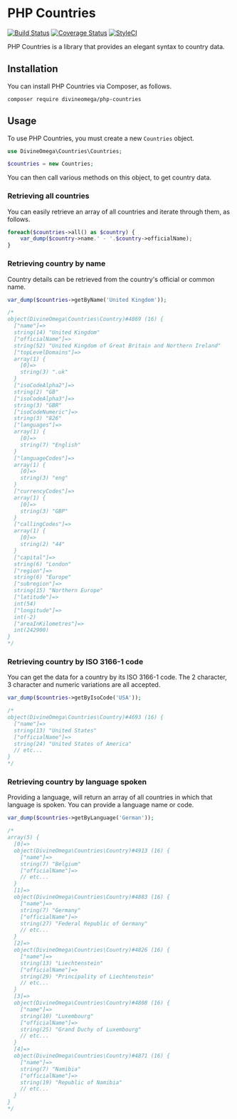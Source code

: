 # PHP Countries

[![Build Status](https://travis-ci.org/divineomega/php-countries.svg?branch=master)](https://travis-ci.org/divineomega/php-countries)
[![Coverage Status](https://coveralls.io/repos/github/divineomega/php-countries/badge.svg?branch=master)](https://coveralls.io/github/divineomega/php-countries?branch=master)
[![StyleCI](https://styleci.io/repos/103522832/shield?branch=master)](https://styleci.io/repos/103522832)

PHP Countries is a library that provides an elegant syntax to country data.

## Installation

You can install PHP Countries via Composer, as follows.

```
composer require divineomega/php-countries
```

## Usage

To use PHP Countries, you must create a new `Countries` object.

```php
use DivineOmega\Countries\Countries;

$countries = new Countries;
```

You can then call various methods on this object, to get country data.

### Retrieving all countries

You can easily retrieve an array of all countries and iterate through them, as follows.

```php
foreach($countries->all() as $country) {
    var_dump($country->name.' - '.$country->officialName);
}
```

### Retrieving country by name

Country details can be retrieved from the country's official or common name.

```php
var_dump($countries->getByName('United Kingdom'));

/* 
object(DivineOmega\Countries\Country)#4869 (16) {
  ["name"]=>
  string(14) "United Kingdom"
  ["officialName"]=>
  string(52) "United Kingdom of Great Britain and Northern Ireland"
  ["topLevelDomains"]=>
  array(1) {
    [0]=>
    string(3) ".uk"
  }
  ["isoCodeAlpha2"]=>
  string(2) "GB"
  ["isoCodeAlpha3"]=>
  string(3) "GBR"
  ["isoCodeNumeric"]=>
  string(3) "826"
  ["languages"]=>
  array(1) {
    [0]=>
    string(7) "English"
  }
  ["languageCodes"]=>
  array(1) {
    [0]=>
    string(3) "eng"
  }
  ["currencyCodes"]=>
  array(1) {
    [0]=>
    string(3) "GBP"
  }
  ["callingCodes"]=>
  array(1) {
    [0]=>
    string(2) "44"
  }
  ["capital"]=>
  string(6) "London"
  ["region"]=>
  string(6) "Europe"
  ["subregion"]=>
  string(15) "Northern Europe"
  ["latitude"]=>
  int(54)
  ["longitude"]=>
  int(-2)
  ["areaInKilometres"]=>
  int(242900)
}
*/
```

### Retrieving country by ISO 3166-1 code

You can get the data for a country by its ISO 3166-1 code. The 2 character, 3 character and numeric variations are all accepted.

```php
var_dump($countries->getByIsoCode('USA'));

/*
object(DivineOmega\Countries\Country)#4693 (16) {
  ["name"]=>
  string(13) "United States"
  ["officialName"]=>
  string(24) "United States of America"
  // etc...
}
*/
```

### Retrieving country by language spoken

Providing a language, will return an array of all countries in which that language is spoken. You can provide a language name or code.

```php
var_dump($countries->getByLanguage('German'));

/*
array(5) {
  [0]=>
  object(DivineOmega\Countries\Country)#4913 (16) {
    ["name"]=>
    string(7) "Belgium"
    ["officialName"]=>
    // etc...
  }
  [1]=>
  object(DivineOmega\Countries\Country)#4883 (16) {
    ["name"]=>
    string(7) "Germany"
    ["officialName"]=>
    string(27) "Federal Republic of Germany"
    // etc...
  }
  [2]=>
  object(DivineOmega\Countries\Country)#4826 (16) {
    ["name"]=>
    string(13) "Liechtenstein"
    ["officialName"]=>
    string(29) "Principality of Liechtenstein"
    // etc...
  }
  [3]=>
  object(DivineOmega\Countries\Country)#4808 (16) {
    ["name"]=>
    string(10) "Luxembourg"
    ["officialName"]=>
    string(25) "Grand Duchy of Luxembourg"
    // etc...
  }
  [4]=>
  object(DivineOmega\Countries\Country)#4871 (16) {
    ["name"]=>
    string(7) "Namibia"
    ["officialName"]=>
    string(19) "Republic of Namibia"
    // etc...
  }
}
*/
```
